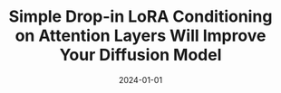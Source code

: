 ---
title: "Simple Drop-in LoRA Conditioning on Attention Layers Will Improve Your Diffusion Model"
authors: "J. Y. Choi, <b>J. R. Park</b>, I. Park, J. Cho, A. No, and E. K. Ryu"
collection: publications
category: manuscripts
permalink: /publication/2024-simple-dropin-lora
# excerpt: 'This paper is about the number 2. The number 3 is left for future work.'
date: 2024-01-01
venue: 'Transcations on Machine Learning Research'
# slidesurl: 'http://academicpages.github.io/files/slides2.pdf'
paperurl: 'https://arxiv.org/pdf/2405.03958'
# citation: 'Your Name, You. (2010). &quot;Paper Title Number 2.&quot; <i>Journal 1</i>. 1(2).'
---